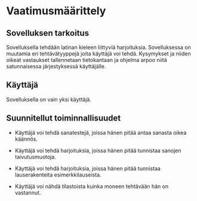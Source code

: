 # Vaatimusmäärittely

## Sovelluksen tarkoitus

Sovelluksella tehdään latinan kieleen liittyviä harjoituksia. Sovelluksessa on muutamia eri tehtävätyyppejä joita käyttäjä voi tehdä. Kysymykset ja niiden oikeat vastaukset tallennetaan tietokantaan ja ohjelma arpoo niitä satunnaisessa järjestyksessä käyttäjälle.

## Käyttäjä

Sovelluksella on vain yksi käyttäjä.

## Suunnitellut toiminnallisuudet

 - Käyttäjä voi tehdä sanatestejä, joissa hänen pitää antaa sanasta oikea käännös.
 
 - Käyttäjä voi tehdä harjoituksia, joissa hänen pitää tunnistaa sanojen taivutusmuotoja.
 
 - Käyttäjä voi tehdä harjoituksia, joissa hänen pitää tunnistaa lauserakenteita esimerkkilauseista.
 
 - Käyttäjä voi nähdä tilastoista kuinka moneen tehtävään hän on vastannut.

